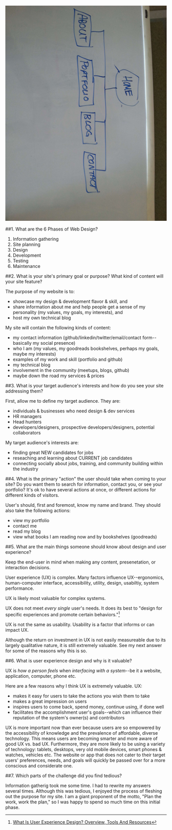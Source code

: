 ![Shea's first site map](imgs/site-map.jpg)

##1. What are the 6 Phases of Web Design?

1. Information gathering
2. Site planning
3. Design
4. Development
5. Testing
6. Maintenance


##2. What is your site's primary goal or purpose? What kind of content will your site feature?

The purpose of my website is to:

- showcase my design & development flavor & skill, and
- share information about me and help people get a sense of my personality (my values, my goals, my interests), and
- host my own technical blog

My site will contain the following kinds of content:

- my contact information (github/linkedin/twitter/email/contact form--basically my social presence)
- who I am (my values, my goodreads bookshelves, perhaps my goals, maybe my interests)
- examples of my work and skill (portfolio and github)
- my technical blog
- involvement in the community (meetups, blogs, github)
- maybe down the road my services & prices

##3. What is your target audience's interests and how do you see your site addressing them?

First, allow me to define my target audience. They are:

- individuals & businesses who need design & dev services
- HR managers
- Head hunters
- developers/designers, prospective developers/designers, potential collaborators

My target audience's interests are:

- finding great NEW candidates for jobs
- reseaching and learning about CURRENT job candidates
- connecting socially about jobs, training, and community building within the industry


##4. What is the primary "action" the user should take when coming to your site? Do you want them to search for information, contact you, or see your portfolio? It's ok to have several actions at once, or different actions for different kinds of visitors.

User's should, first and foremost, know my name and brand. They should also take the following actions:

- view my portfolio
- contact me
- read my blog
- view what books I am reading now and by bookshelves (goodreads)

##5. What are the main things someone should know about design and user experience?

Keep the end-user in mind when making any content, presenetation, or interaction decisions.

User experience (UX) is complex. Many factors influence UX--ergonomics, human-computer interface, accessibility, utility, design, usabiltiy, system performance.

UX is likely most valuable for complex systems.

UX does not meet *every single* user's needs. It does its best to "design for specific experiences and promote certain behaviors."[^fn-UX_reference]

UX is not the same as usability. Usability is a factor that informs or can impact UX.

Although the return on investment in UX is not easily measureable due to its largely qualitative nature, it is still extremely valuable. See my next answer for some of the reasons why this is so.


##6. What is user experience design and why is it valuable?

UX is *how a person feels* when *interfacing with a system*--be it a website, application, computer, phone etc.

Here are a few reasons why I think UX is extremely valuable. UX:

- makes it easy for users to take the actions you wish them to take
- makes a great impression on users
- inspires users to come back, spend money, continue using, if done well
- facilitates the accomplishment user's goals--which can influence their reputation of the system's owner(s) and contributors

UX is more important now than ever because users are so empowered by the accessibility of knowledge and the prevalence of affordable, diverse technology. This means users are becoming smarter and more aware of good UX vs. bad UX. Furthermore, they are more likely to be using a variety of  technology: tablets, desktops, very old mobile devices, smart phones & watches, vehicles etc. The website or app that does not cater to their target users' preferences, needs, and goals will quickly be passed over for a more conscious and considerate one.


##7. Which parts of the challenge did you find tedious?

Information gatherig took me some time. I had to rewrite my answers several times. Although this was tedious, I enjoyed the process of fleshing out the purpose for my site. I am a giant proponent of the motto, "Plan the work, work the plan," so I was happy to spend so much time on this initial phase.



[^fn-UX_reference]: [What Is User Experience Design? Overview, Tools And Resources](http://www.smashingmagazine.com/2010/10/what-is-user-experience-design-overview-tools-and-resources/)